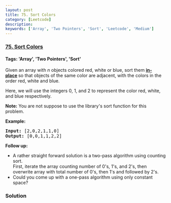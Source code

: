 ```yaml
---
layout: post
title: 75. Sort Colors
category: [Leetcode]
description: 
keywords: ['Array', 'Two Pointers', 'Sort', 'Leetcode', 'Medium']
---
```

### [75. Sort Colors](https://leetcode.com/problems/sort-colors)

#### Tags: 'Array', 'Two Pointers', 'Sort'

<div class="content__u3I1 question-content__JfgR"><div><p>Given an array with <em>n</em> objects colored red, white or blue, sort them <strong><a href="https://en.wikipedia.org/wiki/In-place_algorithm" target="_blank">in-place</a> </strong>so that objects of the same color are adjacent, with the colors in the order red, white and blue.</p>
<p>Here, we will use the integers 0, 1, and 2 to represent the color red, white, and blue respectively.</p>
<p><strong>Note:</strong> You are not suppose to use the library's sort function for this problem.</p>
<p><strong>Example:</strong></p>
<pre><strong>Input:</strong> [2,0,2,1,1,0]
<strong>Output:</strong> [0,0,1,1,2,2]</pre>
<p><strong>Follow up:</strong></p>
<ul>
<li>A rather straight forward solution is a two-pass algorithm using counting sort.<br/>
	First, iterate the array counting number of 0's, 1's, and 2's, then overwrite array with total number of 0's, then 1's and followed by 2's.</li>
<li>Could you come up with a one-pass algorithm using only constant space?</li>
</ul>
</div></div>

### Solution
